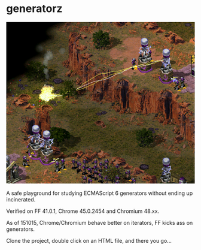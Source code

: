 # generatorz

![alt image](/img/coilpowah.png)

A safe playground for studying ECMAScript 6 generators without ending up incinerated.

Verified on FF 41.0.1, Chrome 45.0.2454 and Chromium 48.xx.

As of 151015, Chrome/Chromium behave better on iterators, FF kicks ass on generators.

Clone the project, double click on an HTML file, and there you go...
